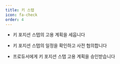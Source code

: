 ```yaml
---
title: 키 스탭
icon: fa-check
order: 4
---
```


- 키 포지션 스탭의 고용 계획을 세웁니다

- 키 포지션 스탭의 일정을 확인하고 사전 협의합니다

- 프로듀서에게 키 포지션 스탭 고용 계획을 승인받습니다